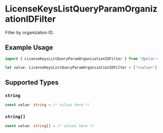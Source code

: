 # LicenseKeysListQueryParamOrganizationIDFilter

Filter by organization ID.

## Example Usage

```typescript
import { LicenseKeysListQueryParamOrganizationIDFilter } from "@polar-sh/sdk/models/operations";

let value: LicenseKeysListQueryParamOrganizationIDFilter = ["<value>"];
```

## Supported Types

### `string`

```typescript
const value: string = /* values here */
```

### `string[]`

```typescript
const value: string[] = /* values here */
```

